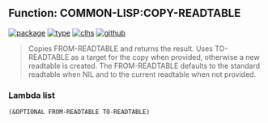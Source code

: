 ## Function: COMMON-LISP:COPY-READTABLE
[![package](https://img.shields.io/badge/Package-COMMON--LISP-5f9ea0.svg?style=social&colorA=999999)](../) [![type](https://img.shields.io/badge/Type-Function-5f9ea0.svg?style=social&colorA=999999)](../#function) [![clhs](https://img.shields.io/badge/CLHS-COPY--READTABLE-5f9ea0.svg?style=social&colorA=999999)](http://www.lispworks.com/documentation/HyperSpec/Body/f_cp_rdt.htm) [![github](https://img.shields.io/badge/GitHub-View_the_source-5f9ea0.svg?style=social&colorA=999999&logo=github)](https://github.com/sbcl/sbcl/blob/master/src/code/reader.lisp/) 

> Copies FROM-READTABLE and returns the result. Uses TO-READTABLE as a target
> for the copy when provided, otherwise a new readtable is created. The
> FROM-READTABLE defaults to the standard readtable when NIL and to the current
> readtable when not provided.

### Lambda list
```
(&OPTIONAL FROM-READTABLE TO-READTABLE)
```
